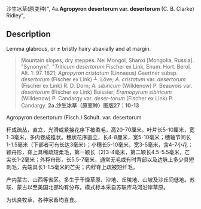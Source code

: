 沙生冰草(原变种)",
4a.**Agropyron desertorum var. desertorum** (C. B. Clarke) Ridley",

## Description
Lemma glabrous, or *±* bristly hairy abaxially and at margin.

> Mountain slopes, dry steppes. Nei Mongol, Shanxi [Mongolia, Russia].
  "Synonym": "*Triticum desertorum* Fischer ex Link, Enum. Hort. Berol. Alt. 1: 97. 1821; *Agropyron cristatum* (Linnaeus) Gaertner subsp. *desertorum* (Fischer ex Link) ┴. Löve; *A. cristatum* var. *desertorum* (Fischer ex Link) R. D. Dorn; *A. sibiricum* (Willdenow) P. Beauvois var. *desertorum* (Fischer ex Link) Boissier; *Eremopyrum sibiricum* (Willdenow) P. Candargy var. *deser-torum* (Fischer ex Link) P. Candargy.
**2a.沙生冰草（原变种）图版27：10-13**

Agropyron desertorum (Fisch.) Schult. var. desertorum

秆成疏丛，直立，光滑或紧接花序下被柔毛，高20-70厘米。叶片长5-10厘米，宽1-3毫米，多内卷成锥状。穗状花序直立，长4-8厘米，宽5-10毫米；穗轴节间长1-1.5毫米（下部者可有长达3毫米）；小穗长5-10毫米，宽3-5毫米，含4-7小花；颖舟形，脊上具稀疏短柔毛，第一颖长（2)3-4毫米，第二颖长4.5-5.5毫米，芒尖长1-2毫米；外稃舟形，长5.5-7毫米，通常无毛或有时背部以及边脉上多少具短刺毛，先端具长1-1.5毫米的芒尖；内稃脊上疏被短纤毛。

产内蒙古、山西等省区。多生于干燥草原、沙地、丘陵地、山坡及沙丘间低地。苏联、蒙古以至美国北部均有分布。模式标本采自苏联库马河沿岸草原。

为优良牧草，各种家畜均喜食。
